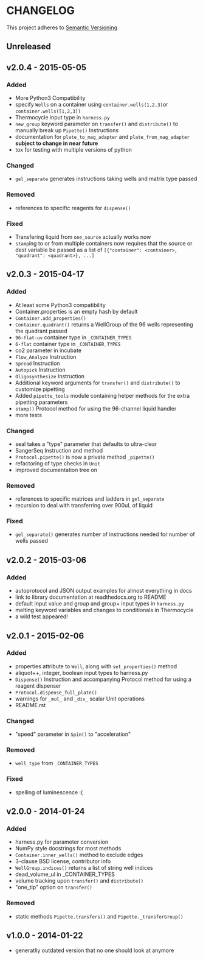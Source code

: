# CHANGELOG

This project adheres to [Semantic Versioning](http://semver.org/)

## Unreleased



## v2.0.4 - 2015-05-05


### Added
- More Python3 Compatibility
- specify `Wells` on a container using `container.wells(1,2,3)`or `container.wells([1,2,3])`
- Thermocycle input type in `harness.py`
- `new_group` keyword parameter on `transfer()` and `distribute()` to manually break up `Pipette()` Instructions
- documentation for `plate_to_mag_adapter` and `plate_from_mag_adapter` **subject to change in near future**
- tox for testing with multiple versions of python

### Changed
- `gel_separate` generates instructions taking wells and matrix type passed

### Removed
- references to specific reagents for `dispense()`

### Fixed
- Transfering liquid from `one_source` actually works now
- `stamp`ing to or from multiple containers now requires that the source or dest variable be passed as a list of `[{"container": <container>, "quadrant": <quadrant>}, ...]`

## v2.0.3 - 2015-04-17


### Added
- At least some Python3 compatibility
- Container.properties is an empty hash by default
- `Container.add_properties()`
- `Container.quadrant()` returns a WellGroup of the 96 wells representing the quadrant passed
- `96-flat-uv` container type in `_CONTAINER_TYPES`
- `6-flat` container type in `_CONTAINER_TYPES`
- co2 parameter in incubate
- `Flow_Analyze` Instruction
- `Spread` Instruction
- `Autopick` Instruction
- `Oligosynthesize` Instruction
- Additional keyword arguments for `transfer()` and `distribute()` to customize pipetting
- Added `pipette_tools` module containing helper methods for the extra pipetting parameters
- `stamp()` Protocol method for using the 96-channel liquid handler
- more tests

### Changed
- seal takes a "type" parameter that defaults to ultra-clear
- SangerSeq Instruction and method
- `Protocol.pipette()` is now a private method `_pipette()`
- refactoring of type checks in `Unit`
- improved documentation tree on

### Removed
- references to specific matrices and ladders in `gel_separate`
- recursion to deal with transferring over 900uL of liquid

### Fixed
- `gel_separate()` generates number of instructions needed for number of wells passed


## v2.0.2 - 2015-03-06

### Added
- autoprotocol and JSON output examples for almost everything in docs
- link to library documentation at readthedocs.org to README
- default input value and group and group+ input types in `harness.py`
- melting keyword variables and changes to conditionals in Thermocycle
- a wild test appeared!

## v2.0.1 - 2015-02-06

### Added
- properties attribute to `Well`, along with `set_properties()` method
- aliquot++, integer, boolean input types to harness.py
- `Dispense()` Instruction and accompanying Protocol method for using a reagent dispenser
- `Protocol.dispense_full_plate()`
- warnings for `_mul_` and `_div_` scalar Unit operations
- README.rst

### Changed
- "speed" parameter in `Spin()` to "acceleration"

### Removed
- `well_type` from `_CONTAINER_TYPES`

### Fixed
- spelling of luminescence :(

## v2.0.0 - 2014-01-24

### Added
- harness.py for parameter conversion
- NumPy style docstrings for most methods
- `Container.inner_wells()` method to exclude edges
- 3-clause BSD license, contributor info
- `WellGroup.indices()` returns a list of string well indices
- dead_volume_ul in _CONTAINER_TYPES
- volume tracking upon `transfer()` and `distribute()`
- "one_tip" option on `transfer()`

### Removed
- static methods `Pipette.transfers()` and `Pipette._transferGroup()`

## v1.0.0 - 2014-01-22

- generatlly outdated version that no one should look at anymore
















